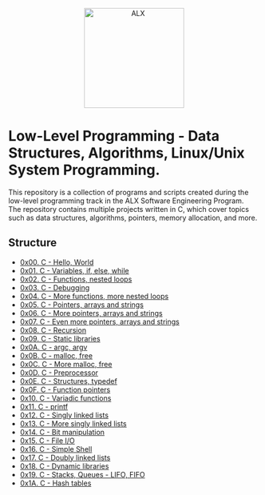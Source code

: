 <p align="center">
  <a href="https://www.alxafrica.com/">
    <img src="http://www.alxafrica.com/wp-content/uploads/2022/01/header-logo.png" width="200px" alt="ALX">
  </a>
</p>

# Low-Level Programming - Data Structures, Algorithms, Linux/Unix System Programming.

This repository is a collection of programs and scripts created during the low-level programming track in the ALX Software Engineering Program.<br>The repository contains multiple projects written in C, which cover topics such as data structures, algorithms, pointers, memory allocation, and more.

## Structure

-   [0x00. C - Hello, World](./0x00-hello_world)
-   [0x01. C - Variables, if, else, while](./0x01-variables_if_else_while)
-   [0x02. C - Functions, nested loops](./0x02-functions_nested_loops)
-   [0x03. C - Debugging](./0x03-debugging)
-   [0x04. C - More functions, more nested loops](./0x04-more_functions_nested_loops)
-   [0x05. C - Pointers, arrays and strings](./0x05-pointers_arrays_strings)
-   [0x06. C - More pointers, arrays and strings](./0x06-pointers_arrays_strings)
-   [0x07. C - Even more pointers, arrays and strings](./0x07-pointers_arrays_strings)
-   [0x08. C - Recursion](./0x08-recursion)
-   [0x09. C - Static libraries](./0x09-static_libraries)
-   [0x0A. C - argc, argv](./0x0A-argc_argv)
-   [0x0B. C - malloc, free](./0x0B-malloc_free)
-   [0x0C. C - More malloc, free](./0x0C-more_malloc_free)
-   [0x0D. C - Preprocessor](./0x0D-preprocessor)
-   [0x0E. C - Structures, typedef](./0x0E-structures_typedef)
-   [0x0F. C - Function pointers](./0x0F-function_pointers)
-   [0x10. C - Variadic functions](./0x10-variadic_functions)
-   [0x11. C - printf](https://github.com/yousafesaeed/printf)
-   [0x12. C - Singly linked lists](./0x12-singly_linked_lists)
-   [0x13. C - More singly linked lists](./0x13-more_singly_linked_lists)
-   [0x14. C - Bit manipulation](./0x14-bit_manipulation)
-   [0x15. C - File I/O](./0x15-file_io)
-   [0x16. C - Simple Shell](https://github.com/yousafesaeed/simple_shell)
-   [0x17. C - Doubly linked lists](./0x17-doubly_linked_lists)
-   [0x18. C - Dynamic libraries](./0x18-dynamic_libraries)
-   [0x19. C - Stacks, Queues - LIFO, FIFO](https://github.com/yousafesaeed/monty)
-   [0x1A. C - Hash tables](./0x1A-hash_tables)
